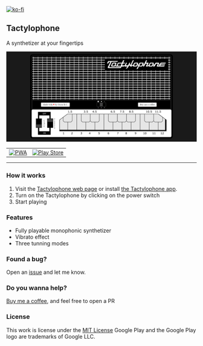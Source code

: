 [![ko-fi](https://ko-fi.com/img/githubbutton_sm.svg)](https://ko-fi.com/Y8Y43D7I3)

## Tactylophone

A synthetizer at your fingertips

![Tactylophone](https://github.com/oscarrc/tactylophone/blob/master/img/screenshot.png?raw=true "Tactylophone")

<table>
  <tr>
    <td align="center">
      <a href="https://tactylophone.oscarrc.me" target="_BLANK">
      <img width="175" src="https://user-images.githubusercontent.com/3104648/28969264-d14f6178-791b-11e7-9399-e7820d6aaa39.png" alt="PWA"></a>
    </td>
    <td align="center">
       <a href="https://play.google.com/store/apps/details?id=me.oscarrc.tactylophone.twa" target="_BLANK"><img width="200" src="https://play.google.com/intl/en_us/badges/static/images/badges/en_badge_web_generic.png" alt="Play Store"/></a>
    </td>
  </tr>
</table>

---

### How it works

1. Visit the [Tactylophone web page](https://tactylophone.oscarrc.me) or install [the Tactylophone app](https://play.google.com/store/apps/details?id=me.oscarrc.tactylophone.twa).
2. Turn on the Tactylophone by clicking on the power switch
3. Start playing

### Features

* Fully playable monophonic synthetizer
* Vibrato effect
* Three tunning modes

### Found a bug?

Open an [issue](https://github.com/oscarrc/tactylophone/issues) and let me know.

### Do you wanna help?

[Buy me a coffee](https://ko-fi.com/Y8Y43D7I3), and feel free to open a PR

### License

This work is license under the [MIT License](https://github.com/oscarrc/tactylophone/blob/master/LICENSE)
Google Play and the Google Play logo are trademarks of Google LLC.